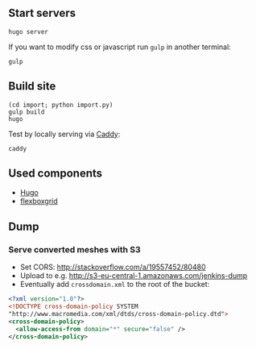 ## Start servers

    hugo server

If you want to modify css or javascript run `gulp` in another terminal:

    gulp
    
## Build site

    (cd import; python import.py)
    gulp build
    hugo

Test by locally serving via [Caddy](https://caddyserver.com):

    caddy

## Used components

- [Hugo](https://gothugo.com)
- [flexboxgrid](http://flexboxgrid.com/)


## Dump

### Serve converted meshes with S3

- Set CORS: http://stackoverflow.com/a/19557452/80480
- Upload to e.g. http://s3-eu-central-1.amazonaws.com/jenkins-dump
- Eventually add `crossdomain.xml` to the root of the bucket:

```xml
<?xml version="1.0"?>
<!DOCTYPE cross-domain-policy SYSTEM
"http://www.macromedia.com/xml/dtds/cross-domain-policy.dtd">
<cross-domain-policy>
  <allow-access-from domain="*" secure="false" />
</cross-domain-policy>
```
